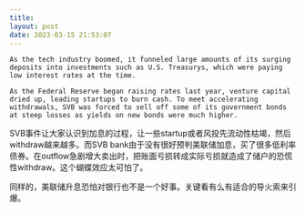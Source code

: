 ```yaml
---
title: 
layout: post
date: 2023-03-15 21:53:07
---
```


```
As the tech industry boomed, it funneled large amounts of its surging deposits into investments such as U.S. Treasurys, which were paying low interest rates at the time.

As the Federal Reserve began raising rates last year, venture capital dried up, leading startups to burn cash. To meet accelerating withdrawals, SVB was forced to sell off some of its government bonds at steep losses as yields on new bonds were much higher.
```

SVB事件让大家认识到加息的过程，让一些startup或者风投先流动性枯竭，然后withdraw越来越多。而SVB bank由于没有很好预判美联储加息，买了很多低利率债券。在outflow急剧增大卖出时，把账面亏损转成实际亏损就造成了储户的恐慌性withdraw。这个蝴蝶效应太可怕了。

同样的，美联储升息恐怕对银行也不是一个好事。关键看有么有适合的导火索来引爆。
